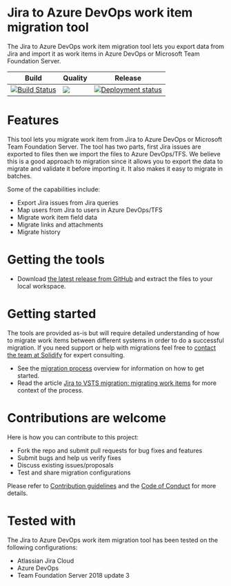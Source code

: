 # Jira to Azure DevOps work item migration tool

The Jira to Azure DevOps work item migration tool lets you export data from Jira and import it as work items in Azure DevOps or Microsoft Team Foundation Server.

|Build|Quality|Release|
|---|---|---|
|[![Build Status](https://solidify.visualstudio.com/OSS/_apis/build/status/jira-azuredevops-migrator)](https://solidify.visualstudio.com/OSS/_build/latest?definitionId=50)|[![](https://sonarcloud.io/api/project_badges/measure?project=jira-azuredevops-migrator&metric=alert_status)](https://sonarcloud.io/dashboard?id=jira-azuredevops-migrator)|[![Deployment status](https://solidify.vsrm.visualstudio.com/_apis/public/Release/badge/9d04c453-c16d-4cd5-aadd-4162a63d5df5/4/12)](https://solidify.visualstudio.com/OSS/_release?definitionId=4)|

# Features

This tool lets you migrate work item from Jira to Azure DevOps or Microsoft Team Foundation Server. The tool has two parts, first Jira issues are exported to files then we import the files to Azure DevOps/TFS. We believe this is a good approach to migration since it allows you to export the data to migrate and validate it before importing it. It also makes it easy to migrate in batches.

Some of the capabilities include:

- Export Jira issues from Jira queries
- Map users from Jira to users in Azure DevOps/TFS
- Migrate work item field data
- Migrate links and attachments
- Migrate history

# Getting the tools

* Download [the latest release from GitHub](https://github.com/solidify/jira-azuredevops-migrator/releases) and extract the files to your local workspace.

# Getting started

The tools are provided as-is but will require detailed understanding of how to migrate work items between different systems in order to do a successful migration. If you need support or help with migrations feel free to [contact the team at Solidify](mailto:info@solidify.se) for expert consulting.

* See the [migration process](docs/overview.md) overview for information on how to get started.
* Read the article [Jira to VSTS migration: migrating work items](https://solidify.se/jira-to-vsts-migration-work-items/) for more context of the process.

# Contributions are welcome #

Here is how you can contribute to this project:  

- Fork the repo and submit pull requests for bug fixes and features
- Submit bugs and help us verify fixes  
- Discuss existing issues/proposals   
- Test and share migration configurations

Please refer to [Contribution guidelines](docs/CONTRIBUTING.md) and the [Code of Conduct](docs/CODE_OF_CONDUCT.md) for more details.

# Tested with

The Jira to Azure DevOps work item migration tool has been tested on the following configurations:

- Atlassian Jira Cloud
- Azure DevOps
- Team Foundation Server 2018 update 3